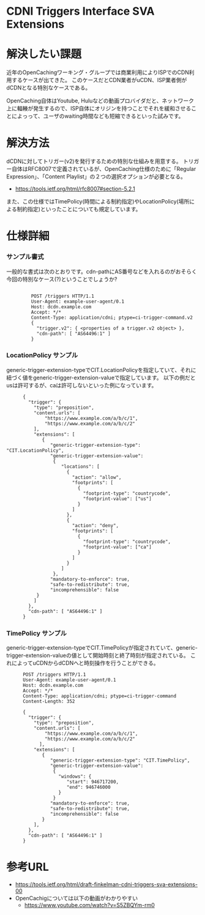 # CDNI Triggers Interface SVA Extensions

# 解決したい課題
近年のOpenCachingワーキング・グループでは商業利用によりISPでのCDN利用するケースが出てきた。
このケースだとCDN業者がuCDN、ISP業者側がdCDNとなる特別なケースである。

OpenCaching自体はYoutube, Huluなどの動画プロバイダだと、ネットワーク上に輻輳が発生するので、ISP自体にオリジンを持つことでそれを緩和させることによっって、ユーザのwaiting時間なども短縮できるといった試みです。

# 解決方法
dCDNに対してトリガー(v2)を発行するための特別な仕組みを用意する。
トリガー自体はRFC8007で定義されているが、OpenCaching仕様のために「Regular Expression」、「Content Playlist」の２つの選択オプションが必要となる。
- https://tools.ietf.org/html/rfc8007#section-5.2.1

また、この仕様ではTimePolicy(時間による制約指定)やLocationPolicy(場所による制約指定)といったことについても規定しています。


# 仕様詳細

### サンプル書式
一般的な書式は次のとおりです。cdn-pathにAS番号などを入れるのがおそらく今回の特別なケース(?)ということでしょうか?
```

         POST /triggers HTTP/1.1
         User-Agent: example-user-agent/0.1
         Host: dcdn.example.com
         Accept: */*
         Content-Type: application/cdni; ptype=ci-trigger-command.v2
         {
           "trigger.v2": { <properties of a trigger.v2 object> },
           "cdn-path": [ "AS64496:1" ]
         }
```

### LocationPolicy サンプル
generic-trigger-extension-typeでCIT.LocationPolicyを指定していて、それに紐づく値をgeneric-trigger-extension-valueで指定しています。
以下の例だとusは許可するが、caは許可しないといった例になっています。
```
      {
        "trigger": {
          "type": "preposition",
          "content.urls": [
              "https://www.example.com/a/b/c/1",
              "https://www.example.com/a/b/c/2"
          ],
          "extensions": [
             {
                "generic-trigger-extension-type": "CIT.LocationPolicy",
                "generic-trigger-extension-value":
                 {
                    "locations": [
                      {
                        "action": "allow",
                        "footprints": [
                          {
                            "footprint-type": "countrycode",
                            "footprint-value": ["us"]
                          }
                        ]
                      },
                      {
                        "action": "deny",
                        "footprints": [
                          {
                            "footprint-type": "countrycode",
                            "footprint-value": ["ca"]
                          }
                        ]
                      }
                    ]
                 },
                "mandatory-to-enforce": true,
                "safe-to-redistribute": true,
                "incomprehensible": false
           }
          ]
        },
        "cdn-path": [ "AS64496:1" ]
      }
```

### TimePolicy サンプル
generic-trigger-extension-typeでCIT.TimePolicyが指定されていて、generic-trigger-extension-valueの値として開始時刻と終了時刻が指定されている。
これによってuCDNからdCDNへと時刻操作を行うことができる。

```
      POST /triggers HTTP/1.1
      User-Agent: example-user-agent/0.1
      Host: dcdn.example.com
      Accept: */*
      Content-Type: application/cdni; ptype=ci-trigger-command
      Content-Length: 352

      {
        "trigger": {
          "type": "preposition",
          "content.urls": [
              "https://www.example.com/a/b/c/1",
              "https://www.example.com/a/b/c/2"
            ],
          "extensions": [
             {
                "generic-trigger-extension-type": "CIT.TimePolicy",
                "generic-trigger-extension-value":
                 {
                   "windows": {
                      "start": 946717200,
                      "end": 946746000
                   }
                 }
                "mandatory-to-enforce": true,
                "safe-to-redistribute": true,
                "incomprehensible": false
             }
          ],
        },
        "cdn-path": [ "AS64496:1" ]
      }
```

# 参考URL
- https://tools.ietf.org/html/draft-finkelman-cdni-triggers-sva-extensions-00
- OpenCachigについては以下の動画がわかりやすい
  - https://www.youtube.com/watch?v=S5ZBQYm-rm0

